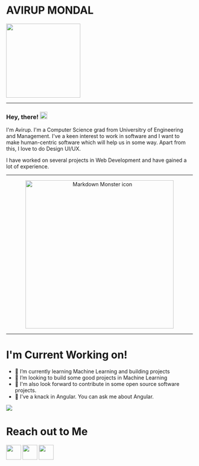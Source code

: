 <h1> AVIRUP MONDAL</h1> <img src="https://github.com/TheDudeThatCode/TheDudeThatCode/blob/master/Assets/Developer.gif?raw=true" width="200px" height="200px">
<hr>
<h3> Hey, there! <img src="https://github.com/TheDudeThatCode/TheDudeThatCode/blob/master/Assets/Hi.gif?raw=true" width="20px" height="20px"></h3>
<p> I'm Avirup. I'm a Computer Science grad from Universitry of Engineering and Management. I've a keen interest to work in software and I want to make human-centric software which will help us in some way. Apart from this, I love to do Design UI/UX. 

I have worked on several projects in Web Development and have gained a lot of experience.
</p>
<hr>
<div align="center">
<img src="https://media.giphy.com/media/ifN67Qqry3nZ6OQbx0/giphy.gif" width="400px; height="400px" alt="Markdown Monster icon">
</div>

<hr>
<h1>I'm Current Working on!</h1>
<ul>
  <li>🌱 I’m currently learning Machine Learning and building projects</li>
  <li>👯 I’m looking to build some good projects in Machine Learning</li>
  <li>👯 I'm also look forward to contribute in some open source software projects.</li>
  <li>💬 I've a knack in Angular. You can ask me about Angular.</li>
</ul>

<img src="https://powerful-everglades-93359.herokuapp.com/66-J_93VA">
<h1>Reach out to Me</h1>
<a href="https://www.facebook.com/avirup49/"><img src="https://w7.pngwing.com/pngs/938/833/png-transparent-computer-icons-facebook-social-media-share-logo-linkedin-social-networking-service.png" width="40px" height="40px"></a>                                                                                              
<a href="https://www.linkedin.com/in/avirup-mondal-0ba746151"><img src="https://image.flaticon.com/icons/png/512/61/61109.png" "width= "40px" height="40px"></a>
<a href="https://sourcerer.io/avirup-301294"><img src="https://avatars1.githubusercontent.com/u/29913589?s=400&v=4" "width= "40px" height="40px"></a>
